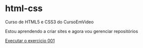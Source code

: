 # html-css
 Curso de HTML5 e CSS3 do CursoEmVideo

Estou aprendendo a criar sites e agora vou gerenciar repositórios

<a href="https://denisonjunior.github.io/html-css/exercicios/ex001/index.html" target="_blank">Executar o exercicio 001</a>